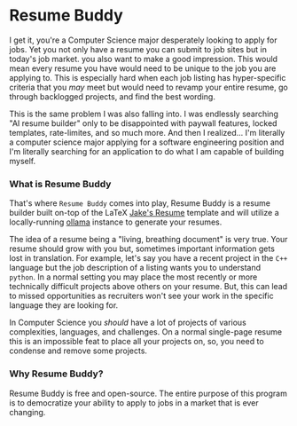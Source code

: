 # Resume Buddy
I get it, you're a Computer Science major desperately looking to apply for jobs. Yet you not only have a resume you can submit to job sites but in today's job market. you also want to make a good impression. This would mean every resume you have would need to be unique to the job you are applying to. This is especially hard when each job listing has hyper-specific criteria that you _may_ meet but would need to revamp your entire resume, go through backlogged projects, and find the best wording. 

This is the same problem I was also falling into. I was endlessly searching "AI resume builder" only to be disappointed with paywall features, locked templates, rate-limites, and so much more. And then I realized... I'm literally a computer science major applying for a software engineering position and I'm literally searching for an application to do what I am capable of building myself.

### What is Resume Buddy
That's where `Resume Buddy` comes into play, Resume Buddy is a resume builder built on-top of the LaTeX [Jake's Resume](https://www.overleaf.com/latex/templates/jakes-resume/syzfjbzwjncs) template and will utilize a locally-running [ollama](https://ollama.com) instance to generate your resumes.

The idea of a resume being a "living, breathing document" is very true. Your resume should grow with you but, sometimes important information gets lost in translation. For example, let's say you have a recent project in the `C++` language but the job description of a listing wants you to understand `python`. In a normal setting you may place the most recently or more technically difficult projects above others on your resume. But, this can lead to missed opportunities as recruiters won't see your work in the specific language they are looking for.

In Computer Science you _should_ have a lot of projects of various complexities, languages, and challenges. On a normal single-page resume this is an impossible feat to place all your projects on, so, you need to condense and remove some projects.

### Why Resume Buddy?
Resume Buddy is free and open-source. The entire purpose of this program is to democratize your ability to apply to jobs in a market that is ever changing.
